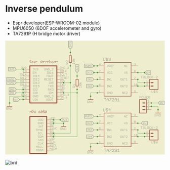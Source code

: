 # Inverse pendulum

- Espr developer(ESP-WROOM-02 module)
- MPU6050 (6DOF accelerometer and gyro)
- TA7291P (H bridge motor driver)

![sch](schematics.png)

![brd](board.png)
